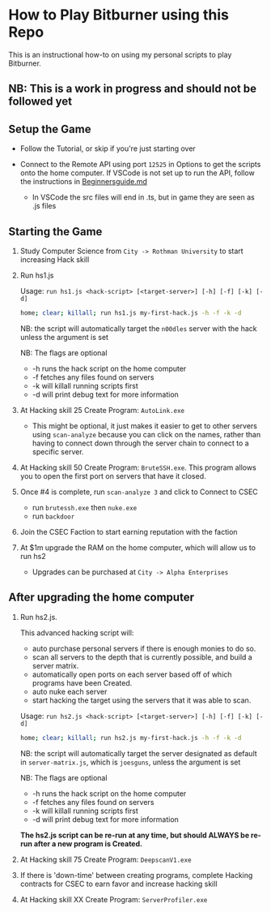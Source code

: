 # How to Play Bitburner using this Repo

This is an instructional how-to on using my personal scripts to play Bitburner.

## NB: This is a work in progress and should not be followed yet

## Setup the Game

- Follow the Tutorial, or skip if you're just starting over

- Connect to the Remote API using port `12525` in Options to get the scripts onto the home computer.  If VSCode is not set up to run the API, follow the instructions in  [Beginnersguide.md](/BeginnersGuide.md)

  - In VSCode the src files will end in .ts, but in game they are seen as .js files

## Starting the Game

1. Study Computer Science from `City -> Rothman University` to start increasing Hack skill

2. Run hs1.js

    Usage: `run hs1.js <hack-script> [<target-server>] [-h] [-f] [-k] [-d]`

    ```bash
    home; clear; killall; run hs1.js my-first-hack.js -h -f -k -d
    ```

    NB: the script will automatically target the `n00dles` server with the hack unless the <target-server> argument is set
    
    NB: The flags are optional

    - -h runs the hack script on the home computer
    - -f fetches any files found on servers
    - -k will killall running scripts first
    - -d will print debug text for more information

3. At Hacking skill 25 Create Program: `AutoLink.exe`

    - This might be optional, it just makes it easier to get to other servers using `scan-analyze` because you can click on the names, rather than having to connect down through the server chain to connect to a specific server.

4. At Hacking skill 50 Create Program: `BruteSSH.exe`. This program allows you to open the first port on servers that have it closed.

5. Once #4 is complete, run `scan-analyze 3` and click to Connect to CSEC 
    - run `brutessh.exe` then `nuke.exe` 
    - run `backdoor`

6. Join the CSEC Faction to start earning reputation with the faction

7. At $1m upgrade the RAM on the home computer, which will allow us to run hs2
    - Upgrades can be purchased at `City -> Alpha Enterprises`

## After upgrading the home computer

1. Run hs2.js.  

    This advanced hacking script will:
    - auto purchase personal servers if there is enough monies to do so. 
    - scan all servers to the depth that is currently possible, and build a server matrix.
    - automatically open ports on each server based off of which programs have been Created.  
    - auto nuke each server
    - start hacking the target using the servers that it was able to scan.

    Usage: `run hs2.js <hack-script> [<target-server>] [-h] [-f] [-k] [-d]`

    ```bash
    home; clear; killall; run hs2.js my-first-hack.js -h -f -k -d
    ```

    NB: the script will automatically target the server designated as default in `server-matrix.js`, which is `joesguns`, unless the <target-server> argument is set
    
    NB: The flags are optional

    - -h runs the hack script on the home computer
    - -f fetches any files found on servers
    - -k will killall running scripts first
    - -d will print debug text for more information

    **The hs2.js script can be re-run at any time,  but should ALWAYS be re-run after a new program is Created.**

2. At Hacking skill 75 Create Program: `DeepscanV1.exe`

3. If there is 'down-time' between creating programs, complete Hacking contracts for CSEC to earn favor and increase hacking skill

4. At Hacking skill XX Create Program: `ServerProfiler.exe`
